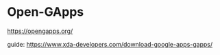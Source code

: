 # Open-GApps
https://opengapps.org/

guide: https://www.xda-developers.com/download-google-apps-gapps/
